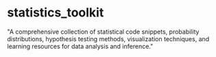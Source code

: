 # statistics_toolkit
"A comprehensive collection of statistical code snippets, probability distributions, hypothesis testing methods, visualization techniques, and learning resources for data analysis and inference."
